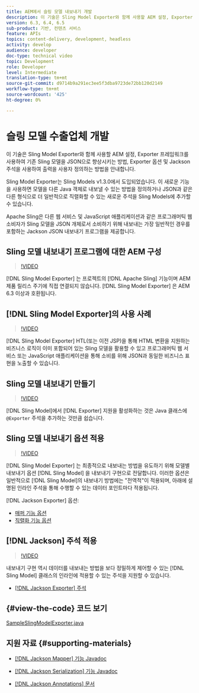 ```yaml
---
title: AEM에서 슬링 모델 내보내기 개발
description: 이 기술은 Sling Model Exporter와 함께 사용할 AEM 설정, Exporter 프레임워크를 사용하여 기존 Sling 모델을 JSON으로 향상시키는 방법, Exporter 옵션 및 Jackson 주석을 사용하여 출력을 사용자 정의하는 방법을 안내합니다.
version: 6.3, 6.4, 6.5
sub-product: 기반, 컨텐츠 서비스
feature: APIs
topics: content-delivery, development, headless
activity: develop
audience: developer
doc-type: technical video
topic: Development
role: Developer
level: Intermediate
translation-type: tm+mt
source-git-commit: d9714b9a291ec3ee5f3dba9723de72bb120d2149
workflow-type: tm+mt
source-wordcount: '425'
ht-degree: 0%

---
```



# 슬링 모델 수출업체 개발

이 기술은 Sling Model Exporter와 함께 사용할 AEM 설정, Exporter 프레임워크를 사용하여 기존 Sling 모델을 JSON으로 향상시키는 방법, Exporter 옵션 및 Jackson 주석을 사용하여 출력을 사용자 정의하는 방법을 안내합니다.

Sling Model Exporter는 Sling Models v1.3.0에서 도입되었습니다. 이 새로운 기능을 사용하면 모델을 다른 Java 객체로 내보낼 수 있는 방법을 정의하거나 JSON과 같은 다른 형식으로 더 일반적으로 직렬화할 수 있는 새로운 주석을 Sling Models에 추가할 수 있습니다.

Apache Sling은 다른 웹 서비스 및 JavaScript 애플리케이션과 같은 프로그래머틱 웹 소비자가 Sling 모델을 JSON 개체로서 소비하기 위해 내보내는 가장 일반적인 경우를 포함하는 Jackson JSON 내보내기 프로그램을 제공합니다.

## Sling 모델 내보내기 프로그램에 대한 AEM 구성

>[!VIDEO](https://video.tv.adobe.com/v/16862/?quality=12&learn=on)

[!DNL Sling Model Exporter] 는 프로젝트의  [!DNL Apache Sling] 기능이며 AEM 제품 릴리스 주기에 직접 연결되지 않습니다. [!DNL Sling Model Exporter] 은 AEM 6.3 이상과 호환됩니다.

## [!DNL Sling Model Exporter]의 사용 사례

>[!VIDEO](https://video.tv.adobe.com/v/16863/?quality=12&learn=on)

[!DNL Sling Model Exporter] HTL(또는 이전 JSP)을 통해 HTML 변환을 지원하는 비즈니스 로직이 이미 포함되어 있는 Sling 모델을 활용할 수 있고 프로그래머틱 웹 서비스 또는 JavaScript 애플리케이션을 통해 소비를 위해 JSON과 동일한 비즈니스 표현을 노출할 수 있습니다.

## Sling 모델 내보내기 만들기

>[!VIDEO](https://video.tv.adobe.com/v/16864/?quality=12&learn=on)

[!DNL Sling Model]에서 [!DNL Exporter] 지원을 활성화하는 것은 Java 클래스에 `@Exporter` 주석을 추가하는 것만큼 쉽습니다.

## Sling 모델 내보내기 옵션 적용

>[!VIDEO](https://video.tv.adobe.com/v/16865/?quality=12&learn=on)

[!DNL Sling Model Exporter] 는 최종적으로 내보내는 방법을 유도하기 위해 모델별 내보내기 옵션 [!DNL Sling Model] 을 내보내기 구현으로 전달합니다. 이러한 옵션은 일반적으로 [!DNL Sling Model]의 내보내기 방법에는 &quot;전역적&quot;이 적용되며, 아래에 설명된 인라인 주석을 통해 수행할 수 있는 데이터 포인트마다 적용됩니다.

[!DNL Jackson Exporter] 옵션:

* [매퍼 기능 옵션](https://static.javadoc.io/com.fasterxml.jackson.core/jackson-databind/2.8.5/com/fasterxml/jackson/databind/MapperFeature.html)
* [직렬화 기능 옵션](https://static.javadoc.io/com.fasterxml.jackson.core/jackson-databind/2.8.5/com/fasterxml/jackson/databind/SerializationFeature.html)

## [!DNL Jackson] 주석 적용

>[!VIDEO](https://video.tv.adobe.com/v/16866/?quality=12&learn=on)

내보내기 구현 역시 데이터를 내보내는 방법을 보다 정밀하게 제어할 수 있는 [!DNL Sling Model] 클래스의 인라인에 적용할 수 있는 주석을 지원할 수 있습니다.

* [[!DNL Jackson Exporter] 주석](https://github.com/FasterXML/jackson-annotations/wiki/Jackson-Annotations)

## {#view-the-code} 코드 보기

[SampleSlingModelExporter.java](https://github.com/Adobe-Consulting-Services/acs-aem-samples/blob/master/core/src/main/java/com/adobe/acs/samples/models/SampleSlingModelExporter.java)

## 지원 자료 {#supporting-materials}

* [[!DNL Jackson Mapper] 기능 Javadoc](https://static.javadoc.io/com.fasterxml.jackson.core/jackson-databind/2.8.5/com/fasterxml/jackson/databind/MapperFeature.html)
* [[!DNL Jackson Serialization] 기능 Javadoc](https://static.javadoc.io/com.fasterxml.jackson.core/jackson-databind/2.8.5/com/fasterxml/jackson/databind/SerializationFeature.html)

* [[!DNL Jackson Annotations] 문서](https://github.com/FasterXML/jackson-annotations/wiki/Jackson-Annotations)
